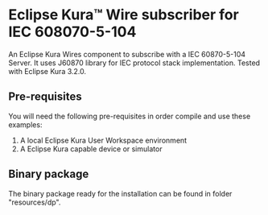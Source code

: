 # Eclipse Kura™ Wire subscriber for IEC 608070-5-104
An Eclipse Kura Wires component to subscribe with a IEC 60870-5-104 Server.
It uses J60870 library for IEC protocol stack implementation.
Tested with Eclipse Kura 3.2.0.

## Pre-requisites
You will need the following pre-requisites in order compile and use these examples:

 1. A local Eclipse Kura User Workspace environment 
 1. A Eclipse Kura capable device or simulator
 
## Binary package
The binary package ready for the installation can be
found in folder "resources/dp".
